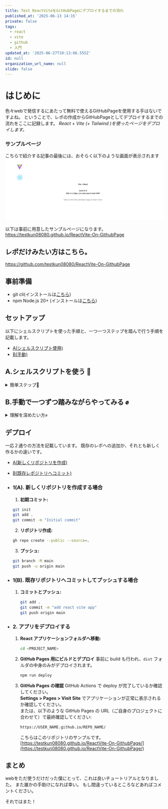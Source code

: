```yaml
---
title: Test ReactViteをGitHubPageにデプロイするまでの流れ
published_at: '2025-06-13 14:15'
private: false
tags:
  - react
  - vite
  - github
  - 入門
updated_at: '2025-06-27T10:13:06.555Z'
id: null
organization_url_name: null
slide: false
---
```



# はじめに
色々webで発信するにあたって無料で使えるGitHubPageを使用する手はないですよね。
ということで、レポの作成からGitHubPageとしてデプロイするまでの流れをここに記録します。
*React + Vite (+ Tailwind )を使ったページをデプロイします。*

### サンプルページ
こちらで紹介する記事の最後には、おそらく以下のような画面が表示されます
![サンプルページイメージ](/images/react-github-b6fb36b54a7e31/reactvite-github.png)

以下は事前に用意したサンプルページになります。
https://testkun08080.github.io/ReactVite-On-GithubPage

## レポだけみたい方はこちら。
https://github.com/testkun08080/ReactVite-On-GithubPage


## 事前準備

- git cli(インストールは[こちら](https://cli.github.com/))
- npm Node.js 20+ (インストールは[こちら](https://nodejs.org/en/download/))


## セットアップ
以下にシェルスクリプトを使った手順と、一つ一つステップを踏んで行う手順を記載します。

- [A(シェルスクリプト使用)](#a.%E3%82%B7%E3%82%A7%E3%83%AB%E3%82%B9%E3%82%AF%E3%83%AA%E3%83%97%E3%83%88%E3%82%92%E4%BD%BF%E3%81%86-%F0%9F%A4%96)
- [B(手動)](#b.%E6%89%8B%E5%8B%95%E3%81%A7%E4%B8%80%E3%81%A4%E3%81%9A%E3%81%A4%E8%B8%8F%E3%81%BF%E3%81%AA%E3%81%8C%E3%82%89%E3%82%84%E3%81%A3%E3%81%A6%E3%81%BF%E3%82%8B-%E2%9C%8A)

## A.シェルスクリプトを使う 🤖
<details><summary>簡単ステップ🤖</summary>


1. **ローカルへクローンまたはダウンロード**
   ```bash
   git clone https://github.com/testkun08080/ReactVite-On-GithubPage.git
   cd ReactVite-On-GithubPage
   ```
   またはスクリプト`setup-react-vite.sh`のみダウンロード
   ```bash
   curl -o setup-react-vite.sh https://raw.githubusercontent.com/testkun08080/ReactVite-On-GithubPage/main/setup-react-vite.sh
   ```

2. **ページを作成したいリポジトリにスクリプトをコピー**
   ```bash
   cp setup-react-vite.sh /path/to/YourGitRepo/
   cd /path/to/YourGitRepo/
   ```

3. **パーミッション付与**
   ```bash
   chmod +x setup-react-vite.sh
   ```

4. **セットアップ用コマンドの実行（名前は任意）**
   フロントエンドをルート以下の別フォルダに作成したい場合
   ```
   /gitrepo
   └─ frontendapp
      └─ src
   ```

   ```bash
   # ./setup-react-vite.sh SampleProject ReactVite-On-GithubPage testkun08080
   ./setup-react-vite.sh <PROJECT_NAME> <REPO_NAME> <USER_NAME>
   ```

   もしくは新しいリポジトリのルートをフロントエンドと同じにしたい場合
   ```
   /frontendapp(gitrepo)
   └─ src
   ```
   ```bash
   # ./setup-react-vite.sh ReactVite-On-GithubPage ReactVite-On-GithubPage testkun08080
   ./setup-react-vite.sh <PROJECT_NAME> <REPO_NAME> <USER_NAME>
   ```

5. **ローカルでテスト**
   作成されたプロジェクトフォルダへ移動し、ローカルで実行してください。  
   `localhost:5173` でアクセスできるはずです。
   ```bash
   cd <PROJECT_NAME>
   npm run dev
   ```

</details>

## B.手動で一つずつ踏みながらやってみる ✊

<details><summary>理解を深めたい方✊</summary>


1. まずターミナルを開いて、プロジェクトネームを設定します
   ```
   PROJECT_NAME=react-vite-app
   REPO_NAME=repo-name
   USER_NAME=user-name
   ```

2. 自分の GitHubページのURL設定
   ```
   HOMEPAGE_URL="https://${USER_NAME}.github.io/${REPO_NAME}/"
   ```

3. React-ViteProjectの設定
   ```
   npm create vite@latest "$PROJECT_NAME" -- --template react
   ```

4. プロジェクトへ移動し、モジュールをインストール
   ```
   cd "$PROJECT_NAME"
   npm install
   npm install react-router-dom
   npm install gh-pages --save-dev
   ```

5. ホームページをpackage.jsonへ追加します
   ```
   jq --arg homepage "$HOMEPAGE_URL" \
   '.homepage = $homepage | .scripts += {"predeploy": "npm run build", "deploy": "gh-pages -d dist"}' \
   package.json > package.tmp && mv package.tmp package.json
   ```

6. Tailwind CSSをインストール
   ```
   npm install -D tailwindcss @tailwindcss/vite postcss autoprefixer
   npx tailwindcss init
   ```

7. Tailwind の設定ファイルを変更
   ```
   cat <<EOL > tailwind.config.js
   /** @type {import('tailwindcss').Config} */
   export default {
   content: [
      "./index.html",
      "./src/**/*.{js,jsx,ts,tsx,html}",
   ],
   theme: {
      extend: {},
   },
   plugins: [],
   };
   EOL
   ```

8. Tailwind CSSをindex.css へ追加
   ```
   cat <<EOL > src/index.css
   @import "tailwindcss";
   EOL
   ```

9. tailwindcssをプラグインとしてviteへ追加
    ```
    cat <<EOL > vite.config.js
    import { defineConfig } from 'vite'
    import react from '@vitejs/plugin-react'
    import tailwindcss from '@tailwindcss/vite'

    // https://vite.dev/config/
    export default defineConfig({
    plugins: [
        react(),
        tailwindcss(),
    ],
    base: /$REPO_NAME/
    })
    EOL
    ```
    
10. 起動!!!
    ```
    npm run dev
    ```

11. うまく起動すれば、localhost:5173/<PROJECT_NAME>へブラウザからアクセスしてみてください。
</details>

## デプロイ
一応２通りの方法を記載しています。
既存のレポへの追加か、それとも新しく作るかの違いです。
- [A(新しくリポジトリを作成)](#1(a).-%E6%96%B0%E3%81%97%E3%81%8F%E3%83%AA%E3%83%9D%E3%82%B8%E3%83%88%E3%83%AA%E3%82%92%E4%BD%9C%E6%88%90%E3%81%99%E3%82%8B%E5%A0%B4%E5%90%88)
- [B(既存レポジトリへコミット)](#1(b).-%E6%97%A2%E5%AD%98%E3%83%AA%E3%83%9D%E3%82%B8%E3%83%88%E3%83%AA%E3%81%B8%E3%82%B3%E3%83%9F%E3%83%83%E3%83%88%E3%81%97%E3%81%A6%E3%83%97%E3%83%83%E3%82%B7%E3%83%A5%E3%81%99%E3%82%8B%E5%A0%B4%E5%90%88)
- ### 1(A). 新しくリポジトリを作成する場合

  1. **初期コミット:** 
    ```bash
    git init
    git add .
    git commit -m "Initial commit"
    ```
  2. **リポジトリ作成:** 
    ```bash
    gh repo create --public --source=.
    ```
  3. **プッシュ:** 
    ```bash
    git branch -M main
    git push -u origin main
    ```

- ### 1(B). 既存リポジトリへコミットしてプッシュする場合
  1. **コミットとプッシュ:**
      ```bash
      git add .
      git commit -m "add react vite app"
      git push origin main
      ```

- ### 2. アプリをデプロイする
  1. **React アプリケーションフォルダへ移動:** 
      ```bash
      cd <PROJECT_NAME>
      ```
  2. **GitHub Pages 用にビルドとデプロイ**
      事前に build も行われ、`dist` フォルダの中身のみがデプロイされます。
      ```bash
      npm run deploy
      ```
  3. **GitHub Pages の確認**
    GitHub Actions で deploy が完了しているか確認してください。  
    **Settings > Pages > Visit Site** でアプリケーションが正常に表示されるか確認してください。  
    または、以下のような GitHub Pages の URL（ご自身のプロジェクトに合わせて）で最終確認してください:
      ```bash
      https://USER_NAME.github.io/REPO_NAME/
      ```

      こちらはこのリポジトリのサンプルです。  
      [https://testkun08080.github.io/ReactVite-On-GithubPage/](https://testkun08080.github.io/ReactVite-On-GithubPage/)



## まとめ
webをただ使うだけだった僕にとって、これは良いチュートリアルとなりました。
また誰かの手助けになれば幸い。
もし間違っているところなどあればコメントください。

それではまた！